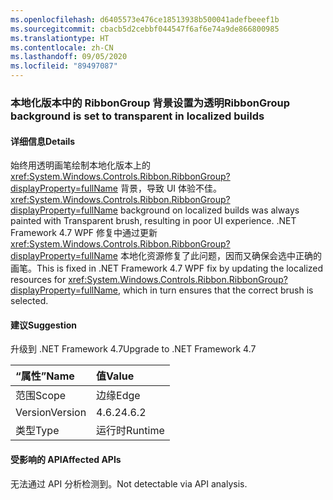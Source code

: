```yaml
---
ms.openlocfilehash: d6405573e476ce18513938b500041adefbeeef1b
ms.sourcegitcommit: cbacb5d2cebbf044547f6af6e74a9de866800985
ms.translationtype: HT
ms.contentlocale: zh-CN
ms.lasthandoff: 09/05/2020
ms.locfileid: "89497087"
---
```

### <a name="ribbongroup-background-is-set-to-transparent-in-localized-builds"></a><span data-ttu-id="2ed3e-101">本地化版本中的 RibbonGroup 背景设置为透明</span><span class="sxs-lookup"><span data-stu-id="2ed3e-101">RibbonGroup background is set to transparent in localized builds</span></span>

#### <a name="details"></a><span data-ttu-id="2ed3e-102">详细信息</span><span class="sxs-lookup"><span data-stu-id="2ed3e-102">Details</span></span>

<span data-ttu-id="2ed3e-103">始终用透明画笔绘制本地化版本上的 <xref:System.Windows.Controls.Ribbon.RibbonGroup?displayProperty=fullName> 背景，导致 UI 体验不佳。</span><span class="sxs-lookup"><span data-stu-id="2ed3e-103"><xref:System.Windows.Controls.Ribbon.RibbonGroup?displayProperty=fullName> background on localized builds was always painted with Transparent brush, resulting in poor UI experience.</span></span> <span data-ttu-id="2ed3e-104">.NET Framework 4.7 WPF 修复中通过更新 <xref:System.Windows.Controls.Ribbon.RibbonGroup?displayProperty=fullName> 本地化资源修复了此问题，因而又确保会选中正确的画笔。</span><span class="sxs-lookup"><span data-stu-id="2ed3e-104">This is fixed in .NET Framework 4.7 WPF fix by updating the localized resources for <xref:System.Windows.Controls.Ribbon.RibbonGroup?displayProperty=fullName>, which in turn ensures that the correct brush is selected.</span></span>

#### <a name="suggestion"></a><span data-ttu-id="2ed3e-105">建议</span><span class="sxs-lookup"><span data-stu-id="2ed3e-105">Suggestion</span></span>

<span data-ttu-id="2ed3e-106">升级到 .NET Framework 4.7</span><span class="sxs-lookup"><span data-stu-id="2ed3e-106">Upgrade to .NET Framework 4.7</span></span>

| <span data-ttu-id="2ed3e-107">“属性”</span><span class="sxs-lookup"><span data-stu-id="2ed3e-107">Name</span></span>    | <span data-ttu-id="2ed3e-108">值</span><span class="sxs-lookup"><span data-stu-id="2ed3e-108">Value</span></span>       |
|:--------|:------------|
| <span data-ttu-id="2ed3e-109">范围</span><span class="sxs-lookup"><span data-stu-id="2ed3e-109">Scope</span></span>   |<span data-ttu-id="2ed3e-110">边缘</span><span class="sxs-lookup"><span data-stu-id="2ed3e-110">Edge</span></span>|
|<span data-ttu-id="2ed3e-111">Version</span><span class="sxs-lookup"><span data-stu-id="2ed3e-111">Version</span></span>|<span data-ttu-id="2ed3e-112">4.6.2</span><span class="sxs-lookup"><span data-stu-id="2ed3e-112">4.6.2</span></span>|
|<span data-ttu-id="2ed3e-113">类型</span><span class="sxs-lookup"><span data-stu-id="2ed3e-113">Type</span></span>|<span data-ttu-id="2ed3e-114">运行时</span><span class="sxs-lookup"><span data-stu-id="2ed3e-114">Runtime</span></span>|

#### <a name="affected-apis"></a><span data-ttu-id="2ed3e-115">受影响的 API</span><span class="sxs-lookup"><span data-stu-id="2ed3e-115">Affected APIs</span></span>

<span data-ttu-id="2ed3e-116">无法通过 API 分析检测到。</span><span class="sxs-lookup"><span data-stu-id="2ed3e-116">Not detectable via API analysis.</span></span>

<!--

#### Affected APIs

Not detectable via API analysis.

-->
